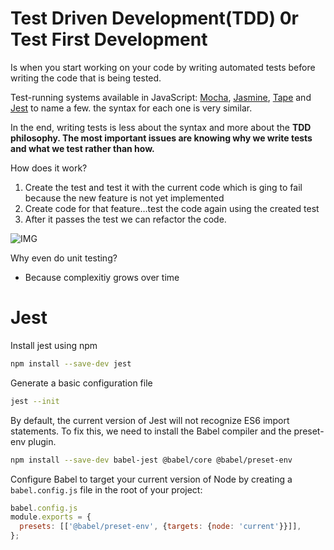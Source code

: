 # Test Driven Development(TDD) 0r Test First Development

Is when you start working on your code by writing automated tests before writing the code that is being tested.

Test-running systems available in JavaScript: [Mocha](https://mochajs.org/), [Jasmine](https://jasmine.github.io/), [Tape](https://github.com/ljharb/tape) and [Jest](https://jestjs.io/) to name a few. the syntax for each one is very similar.

In the end, writing tests is less about the syntax and more about the __TDD philosophy. The most important issues are knowing why we write tests and what we test rather than how.__

How does it work?
1. Create the test and test it with the current code which is ging to fail because the new feature is not yet implemented
2. Create code for that feature…test the code again using the created test
3. After it passes the test we can refactor the code.

![IMG](https://web.archive.org/web/20211123190518if_/http://godswillokwara.com/wp-content/uploads/2016/09/tddSteps.jpg)

Why even do unit testing?
- Because complexitiy grows over time

# Jest

Install jest using npm
```bash
npm install --save-dev jest
```
Generate a basic configuration file
```bash
jest --init
```
By default, the current version of Jest will not recognize ES6 import statements.
To fix this, we need to install the Babel compiler and the preset-env plugin.
```bash
npm install --save-dev babel-jest @babel/core @babel/preset-env
```
Configure Babel to target your current version of Node by creating a `babel.config.js` file in the root of your project:
```js
babel.config.js
module.exports = {
  presets: [['@babel/preset-env', {targets: {node: 'current'}}]],
};
```

